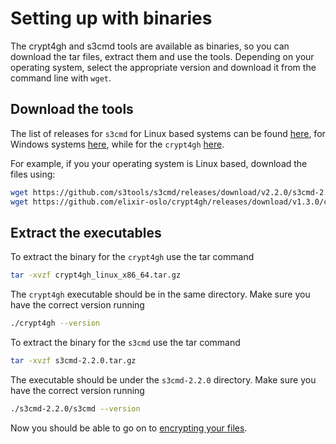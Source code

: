 # Setting up with binaries

The crypt4gh and s3cmd tools are available as binaries, so you can download the tar
files, extract them and use the tools. Depending on your operating system, select
the appropriate version and download it from the command line with `wget`.

## Download the tools
The list of releases for `s3cmd` for Linux based systems can be found [here](https://github.com/s3tools/s3cmd/releases/tag/v2.2.0), for Windows systems [here](https://www.s3express.com/download.htm),
while for the `crypt4gh` [here](https://github.com/elixir-oslo/crypt4gh/releases/tag/v1.3.0).

For example, if you your operating system is Linux based, download the files using:
```bash
wget https://github.com/s3tools/s3cmd/releases/download/v2.2.0/s3cmd-2.2.0.tar.gz
wget https://github.com/elixir-oslo/crypt4gh/releases/download/v1.3.0/crypt4gh_linux_x86_64.tar.gz
```

## Extract the executables
To extract the binary for the `crypt4gh` use the tar command 
```bash
tar -xvzf crypt4gh_linux_x86_64.tar.gz
```
The `crypt4gh` executable should be in the same directory. Make sure you have the correct version running
```bash
./crypt4gh --version
```

To extract the binary for the `s3cmd` use the tar command 
```bash
tar -xvzf s3cmd-2.2.0.tar.gz
```
The executable should be under the `s3cmd-2.2.0` directory. Make sure you have the correct version running
```bash
./s3cmd-2.2.0/s3cmd --version
```

Now you should be able to go on to
[encrypting your files](README.md#encrypting).